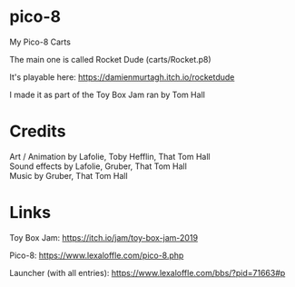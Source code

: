 # pico-8
My Pico-8 Carts

The main one is called Rocket Dude (carts/Rocket.p8)

It's playable here: https://damienmurtagh.itch.io/rocketdude

I made it as part of the Toy Box Jam ran by Tom Hall

# Credits

Art / Animation by Lafolie, Toby Hefflin, That Tom Hall  
Sound effects by Lafolie, Gruber, That Tom Hall  
Music by Gruber, That Tom Hall  

# Links

Toy Box Jam: https://itch.io/jam/toy-box-jam-2019 

Pico-8: https://www.lexaloffle.com/pico-8.php

Launcher (with all entries): https://www.lexaloffle.com/bbs/?pid=71663#p
